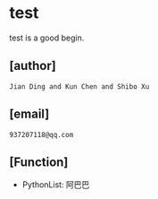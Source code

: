 # test 
test is a good begin.
## [author]
    Jian Ding and Kun Chen and Shibo Xu
## [email]
    937207118@qq.com

## [Function]
- PythonList: 阿巴巴
  

